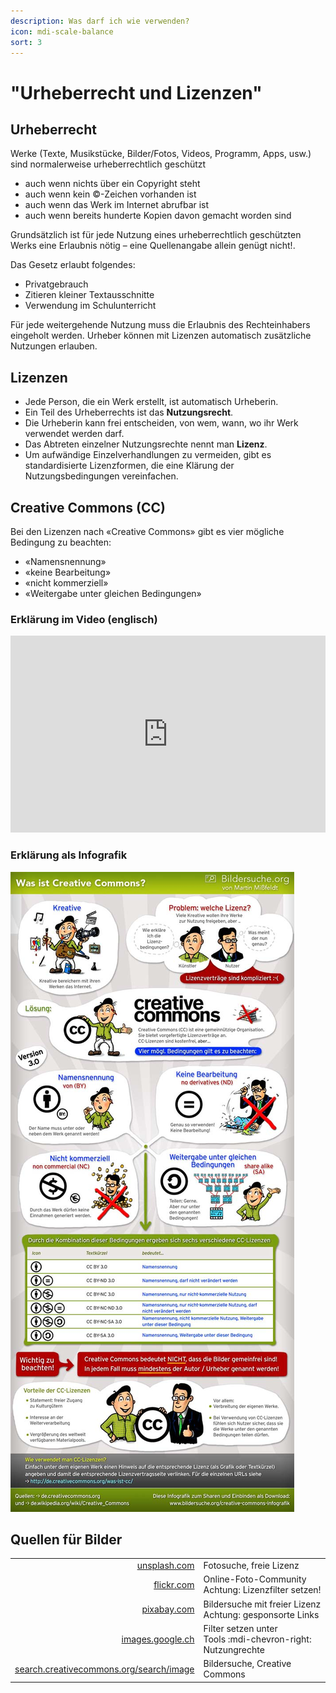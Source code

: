 ```yaml
---
description: Was darf ich wie verwenden?
icon: mdi-scale-balance
sort: 3
---
```


# "Urheberrecht und Lizenzen"



## Urheberrecht

Werke (Texte, Musikstücke, Bilder/Fotos, Videos, Programm, Apps, usw.) sind normalerweise urheberrechtlich geschützt

- auch wenn nichts über ein Copyright steht
- auch wenn kein ©-Zeichen vorhanden ist
- auch wenn das Werk im Internet abrufbar ist
- auch wenn bereits hunderte Kopien davon gemacht worden sind

Grundsätzlich ist für jede Nutzung eines urheberrechtlich geschützten Werks eine Erlaubnis nötig – eine Quellenangabe allein genügt nicht!.

Das Gesetz erlaubt folgendes:

- Privatgebrauch
- Zitieren kleiner Textausschnitte
- Verwendung im Schulunterricht

Für jede weitergehende Nutzung muss die Erlaubnis des Rechteinhabers eingeholt werden. Urheber können mit Lizenzen automatisch zusätzliche Nutzungen erlauben.

## Lizenzen

- Jede Person, die ein Werk erstellt, ist automatisch Urheberin.
- Ein Teil des Urheberrechts ist das **Nutzungsrecht**.
- Die Urheberin kann frei entscheiden, von wem, wann, wo ihr Werk verwendet werden darf.
- Das Abtreten einzelner Nutzungsrechte nennt man **Lizenz**.
- Um aufwändige Einzelverhandlungen zu vermeiden, gibt es standardisierte Lizenzformen, die eine Klärung der Nutzungsbedingungen vereinfachen.

## Creative Commons (CC)

Bei den Lizenzen nach «Creative Commons» gibt es vier mögliche Bedingung zu beachten:

- «Namensnennung»
- «keine Bearbeitung»
- «nicht kommerziell»
- «Weitergabe unter gleichen Bedingungen»

### Erklärung im Video (englisch)

<iframe
    width="100%"
    height="315px"
    src="https://player.vimeo.com/video/25657835"
    title="vimeo-player"
    frameBorder="0"
    allow="autoplay; fullscreen; picture-in-picture"
    allowFullScreen></iframe>

### Erklärung als Infografik

![Martin Missfeldt: [Bildersuche.org](https://www.bildersuche.org/creative-commons-infografik.php) (abgerufen am 19.8.2019)](./images/creativecommons-infografik.jpg)

## Quellen für Bilder

|                                                                                            |                                                                 |
| -----------------------------------------------------------------------------------------: | :-------------------------------------------------------------- |
|                                                       [unsplash.com](https://unsplash.com) | Fotosuche, freie Lizenz                                         |
|                                                           [flickr.com](https://flickr.com) | Online-Foto-Community <br/>Achtung: Lizenzfilter setzen!        |
|                                                         [pixabay.com](https://pixabay.com) | Bildersuche mit freier Lizenz<br/>Achtung: gesponsorte Links    |
|                                               [images.google.ch](https://images.google.ch) | Filter setzen unter<br/>Tools :mdi-chevron-right: Nutzungrechte |
| [search.creativecommons.org/search/image](https://search.creativecommons.org/search/image) | Bildersuche, Creative Commons                                   |
